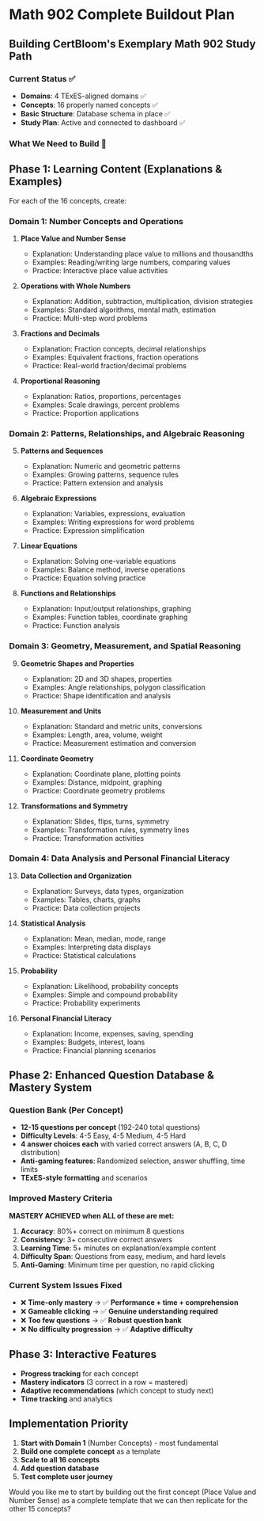# Math 902 Complete Buildout Plan
## Building CertBloom's Exemplary Math 902 Study Path

### Current Status ✅
- **Domains**: 4 TExES-aligned domains ✅
- **Concepts**: 16 properly named concepts ✅  
- **Basic Structure**: Database schema in place ✅
- **Study Plan**: Active and connected to dashboard ✅

### What We Need to Build 🚧

## Phase 1: Learning Content (Explanations & Examples)
For each of the 16 concepts, create:

### Domain 1: Number Concepts and Operations
1. **Place Value and Number Sense**
   - Explanation: Understanding place value to millions and thousandths
   - Examples: Reading/writing large numbers, comparing values
   - Practice: Interactive place value activities

2. **Operations with Whole Numbers** 
   - Explanation: Addition, subtraction, multiplication, division strategies
   - Examples: Standard algorithms, mental math, estimation
   - Practice: Multi-step word problems

3. **Fractions and Decimals**
   - Explanation: Fraction concepts, decimal relationships
   - Examples: Equivalent fractions, fraction operations
   - Practice: Real-world fraction/decimal problems

4. **Proportional Reasoning**
   - Explanation: Ratios, proportions, percentages
   - Examples: Scale drawings, percent problems
   - Practice: Proportion applications

### Domain 2: Patterns, Relationships, and Algebraic Reasoning
5. **Patterns and Sequences**
   - Explanation: Numeric and geometric patterns
   - Examples: Growing patterns, sequence rules
   - Practice: Pattern extension and analysis

6. **Algebraic Expressions**
   - Explanation: Variables, expressions, evaluation
   - Examples: Writing expressions for word problems
   - Practice: Expression simplification

7. **Linear Equations**
   - Explanation: Solving one-variable equations
   - Examples: Balance method, inverse operations
   - Practice: Equation solving practice

8. **Functions and Relationships**
   - Explanation: Input/output relationships, graphing
   - Examples: Function tables, coordinate graphing
   - Practice: Function analysis

### Domain 3: Geometry, Measurement, and Spatial Reasoning  
9. **Geometric Shapes and Properties**
   - Explanation: 2D and 3D shapes, properties
   - Examples: Angle relationships, polygon classification
   - Practice: Shape identification and analysis

10. **Measurement and Units**
    - Explanation: Standard and metric units, conversions
    - Examples: Length, area, volume, weight
    - Practice: Measurement estimation and conversion

11. **Coordinate Geometry**
    - Explanation: Coordinate plane, plotting points
    - Examples: Distance, midpoint, graphing
    - Practice: Coordinate geometry problems

12. **Transformations and Symmetry**
    - Explanation: Slides, flips, turns, symmetry
    - Examples: Transformation rules, symmetry lines
    - Practice: Transformation activities

### Domain 4: Data Analysis and Personal Financial Literacy
13. **Data Collection and Organization**
    - Explanation: Surveys, data types, organization
    - Examples: Tables, charts, graphs
    - Practice: Data collection projects

14. **Statistical Analysis**
    - Explanation: Mean, median, mode, range
    - Examples: Interpreting data displays
    - Practice: Statistical calculations

15. **Probability**
    - Explanation: Likelihood, probability concepts
    - Examples: Simple and compound probability
    - Practice: Probability experiments

16. **Personal Financial Literacy**
    - Explanation: Income, expenses, saving, spending
    - Examples: Budgets, interest, loans
    - Practice: Financial planning scenarios

## Phase 2: Enhanced Question Database & Mastery System

### Question Bank (Per Concept)
- **12-15 questions per concept** (192-240 total questions)
- **Difficulty Levels**: 4-5 Easy, 4-5 Medium, 4-5 Hard
- **4 answer choices each** with varied correct answers (A, B, C, D distribution)
- **Anti-gaming features**: Randomized selection, answer shuffling, time limits
- **TExES-style formatting** and scenarios

### Improved Mastery Criteria
**MASTERY ACHIEVED when ALL of these are met:**
1. **Accuracy**: 80%+ correct on minimum 8 questions
2. **Consistency**: 3+ consecutive correct answers
3. **Learning Time**: 5+ minutes on explanation/example content  
4. **Difficulty Span**: Questions from easy, medium, and hard levels
5. **Anti-Gaming**: Minimum time per question, no rapid clicking

### Current System Issues Fixed
- ❌ **Time-only mastery** → ✅ **Performance + time + comprehension**
- ❌ **Gameable clicking** → ✅ **Genuine understanding required**  
- ❌ **Too few questions** → ✅ **Robust question bank**
- ❌ **No difficulty progression** → ✅ **Adaptive difficulty**

## Phase 3: Interactive Features
- **Progress tracking** for each concept
- **Mastery indicators** (3 correct in a row = mastered)
- **Adaptive recommendations** (which concept to study next)
- **Time tracking** and analytics

## Implementation Priority
1. **Start with Domain 1** (Number Concepts) - most fundamental
2. **Build one complete concept** as a template
3. **Scale to all 16 concepts** 
4. **Add question database**
5. **Test complete user journey**

Would you like me to start by building out the first concept (Place Value and Number Sense) as a complete template that we can then replicate for the other 15 concepts?
